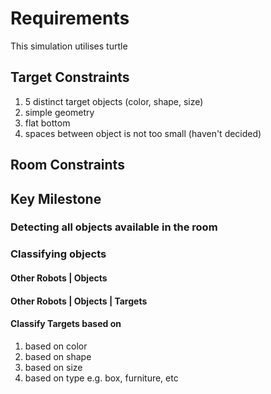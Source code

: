 # Requirements

This simulation utilises turtle

## Target Constraints
1. 5 distinct target objects (color, shape, size)
2. simple geometry
3. flat bottom
4. spaces between object is not too small (haven't decided) 

## Room Constraints

## Key Milestone
### Detecting all objects available in the room

### Classifying objects
#### Other Robots | Objects
#### Other Robots | Objects | Targets
#### Classify Targets based on
1. based on color
2. based on shape
3. based on size
4. based on type e.g. box, furniture, etc 
